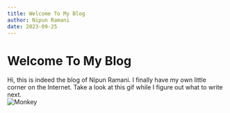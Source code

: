 ```yaml
---
title: Welcome To My Blog
author: Nipun Ramani
date: 2023-09-25
---
```


# Welcome To My Blog
Hi, this is indeed the blog of Nipun Ramani. I finally have my own little corner on the Internet. Take a look at this gif while I figure out what to write next.  
![Monkey](/img/blog/monkey.gif)

